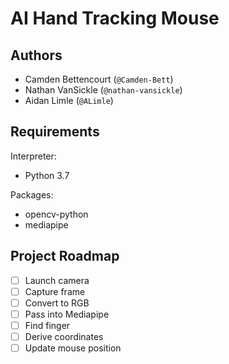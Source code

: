 # AI Hand Tracking Mouse
## Authors
* Camden Bettencourt (`@Camden-Bett`)
* Nathan VanSickle (`@nathan-vansickle`)
* Aidan Limle (`@ALimle`)

## Requirements
Interpreter:
* Python 3.7

Packages:
* opencv-python
* mediapipe

## Project Roadmap
- [ ] Launch camera
- [ ] Capture frame
- [ ] Convert to RGB
- [ ] Pass into Mediapipe
- [ ] Find finger
- [ ] Derive coordinates
- [ ] Update mouse position
